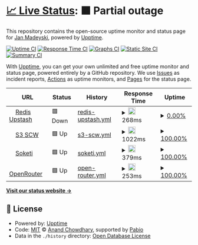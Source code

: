 # [📈 Live Status](https://jm-sky.github.io/upptime): <!--live status--> **🟧 Partial outage**

This repository contains the open-source uptime monitor and status page for [Jan Madeyski](https://jm-sky.github.io/upptime), powered by [Upptime](https://github.com/upptime/upptime).

[![Uptime CI](https://github.com/jm-sky/upptime/workflows/Uptime%20CI/badge.svg)](https://github.com/jm-sky/upptime/actions?query=workflow%3A%22Uptime+CI%22)
[![Response Time CI](https://github.com/jm-sky/upptime/workflows/Response%20Time%20CI/badge.svg)](https://github.com/jm-sky/upptime/actions?query=workflow%3A%22Response+Time+CI%22)
[![Graphs CI](https://github.com/jm-sky/upptime/workflows/Graphs%20CI/badge.svg)](https://github.com/jm-sky/upptime/actions?query=workflow%3A%22Graphs+CI%22)
[![Static Site CI](https://github.com/jm-sky/upptime/workflows/Static%20Site%20CI/badge.svg)](https://github.com/jm-sky/upptime/actions?query=workflow%3A%22Static+Site+CI%22)
[![Summary CI](https://github.com/jm-sky/upptime/workflows/Summary%20CI/badge.svg)](https://github.com/jm-sky/upptime/actions?query=workflow%3A%22Summary+CI%22)

With [Upptime](https://upptime.js.org), you can get your own unlimited and free uptime monitor and status page, powered entirely by a GitHub repository. We use [Issues](https://github.com/jm-sky/upptime/issues) as incident reports, [Actions](https://github.com/jm-sky/upptime/actions) as uptime monitors, and [Pages](https://jm-sky.github.io/upptime) for the status page.

<!--start: status pages-->
<!-- This summary is generated by Upptime (https://github.com/upptime/upptime) -->
<!-- Do not edit this manually, your changes will be overwritten -->
<!-- prettier-ignore -->
| URL | Status | History | Response Time | Uptime |
| --- | ------ | ------- | ------------- | ------ |
| <img alt="" src="https://icons.duckduckgo.com/ip3/divine-robin-10727.upstash.io.ico" height="13"> [Redis Upstash](https://divine-robin-10727.upstash.io) | 🟥 Down | [redis-upstash.yml](https://github.com/jm-sky/upp/commits/HEAD/history/redis-upstash.yml) | <details><summary><img alt="Response time graph" src="./graphs/redis-upstash/response-time-week.png" height="20"> 268ms</summary><br><a href="https://jm-sky.github.io/upptime/history/redis-upstash"><img alt="Response time 308" src="https://img.shields.io/endpoint?url=https%3A%2F%2Fraw.githubusercontent.com%2Fjm-sky%2Fupp%2FHEAD%2Fapi%2Fredis-upstash%2Fresponse-time.json"></a><br><a href="https://jm-sky.github.io/upptime/history/redis-upstash"><img alt="24-hour response time 257" src="https://img.shields.io/endpoint?url=https%3A%2F%2Fraw.githubusercontent.com%2Fjm-sky%2Fupp%2FHEAD%2Fapi%2Fredis-upstash%2Fresponse-time-day.json"></a><br><a href="https://jm-sky.github.io/upptime/history/redis-upstash"><img alt="7-day response time 268" src="https://img.shields.io/endpoint?url=https%3A%2F%2Fraw.githubusercontent.com%2Fjm-sky%2Fupp%2FHEAD%2Fapi%2Fredis-upstash%2Fresponse-time-week.json"></a><br><a href="https://jm-sky.github.io/upptime/history/redis-upstash"><img alt="30-day response time 308" src="https://img.shields.io/endpoint?url=https%3A%2F%2Fraw.githubusercontent.com%2Fjm-sky%2Fupp%2FHEAD%2Fapi%2Fredis-upstash%2Fresponse-time-month.json"></a><br><a href="https://jm-sky.github.io/upptime/history/redis-upstash"><img alt="1-year response time 308" src="https://img.shields.io/endpoint?url=https%3A%2F%2Fraw.githubusercontent.com%2Fjm-sky%2Fupp%2FHEAD%2Fapi%2Fredis-upstash%2Fresponse-time-year.json"></a></details> | <details><summary><a href="https://jm-sky.github.io/upptime/history/redis-upstash">0.00%</a></summary><a href="https://jm-sky.github.io/upptime/history/redis-upstash"><img alt="All-time uptime 0.00%" src="https://img.shields.io/endpoint?url=https%3A%2F%2Fraw.githubusercontent.com%2Fjm-sky%2Fupp%2FHEAD%2Fapi%2Fredis-upstash%2Fuptime.json"></a><br><a href="https://jm-sky.github.io/upptime/history/redis-upstash"><img alt="24-hour uptime 0.00%" src="https://img.shields.io/endpoint?url=https%3A%2F%2Fraw.githubusercontent.com%2Fjm-sky%2Fupp%2FHEAD%2Fapi%2Fredis-upstash%2Fuptime-day.json"></a><br><a href="https://jm-sky.github.io/upptime/history/redis-upstash"><img alt="7-day uptime 0.00%" src="https://img.shields.io/endpoint?url=https%3A%2F%2Fraw.githubusercontent.com%2Fjm-sky%2Fupp%2FHEAD%2Fapi%2Fredis-upstash%2Fuptime-week.json"></a><br><a href="https://jm-sky.github.io/upptime/history/redis-upstash"><img alt="30-day uptime 0.00%" src="https://img.shields.io/endpoint?url=https%3A%2F%2Fraw.githubusercontent.com%2Fjm-sky%2Fupp%2FHEAD%2Fapi%2Fredis-upstash%2Fuptime-month.json"></a><br><a href="https://jm-sky.github.io/upptime/history/redis-upstash"><img alt="1-year uptime 0.00%" src="https://img.shields.io/endpoint?url=https%3A%2F%2Fraw.githubusercontent.com%2Fjm-sky%2Fupp%2FHEAD%2Fapi%2Fredis-upstash%2Fuptime-year.json"></a></details>
| <img alt="" src="https://icons.duckduckgo.com/ip3/s3.pl-waw.scw.cloud.ico" height="13"> [S3 SCW](https://s3.pl-waw.scw.cloud) | 🟩 Up | [s3-scw.yml](https://github.com/jm-sky/upp/commits/HEAD/history/s3-scw.yml) | <details><summary><img alt="Response time graph" src="./graphs/s3-scw/response-time-week.png" height="20"> 1022ms</summary><br><a href="https://jm-sky.github.io/upptime/history/s3-scw"><img alt="Response time 899" src="https://img.shields.io/endpoint?url=https%3A%2F%2Fraw.githubusercontent.com%2Fjm-sky%2Fupp%2FHEAD%2Fapi%2Fs3-scw%2Fresponse-time.json"></a><br><a href="https://jm-sky.github.io/upptime/history/s3-scw"><img alt="24-hour response time 847" src="https://img.shields.io/endpoint?url=https%3A%2F%2Fraw.githubusercontent.com%2Fjm-sky%2Fupp%2FHEAD%2Fapi%2Fs3-scw%2Fresponse-time-day.json"></a><br><a href="https://jm-sky.github.io/upptime/history/s3-scw"><img alt="7-day response time 1022" src="https://img.shields.io/endpoint?url=https%3A%2F%2Fraw.githubusercontent.com%2Fjm-sky%2Fupp%2FHEAD%2Fapi%2Fs3-scw%2Fresponse-time-week.json"></a><br><a href="https://jm-sky.github.io/upptime/history/s3-scw"><img alt="30-day response time 899" src="https://img.shields.io/endpoint?url=https%3A%2F%2Fraw.githubusercontent.com%2Fjm-sky%2Fupp%2FHEAD%2Fapi%2Fs3-scw%2Fresponse-time-month.json"></a><br><a href="https://jm-sky.github.io/upptime/history/s3-scw"><img alt="1-year response time 899" src="https://img.shields.io/endpoint?url=https%3A%2F%2Fraw.githubusercontent.com%2Fjm-sky%2Fupp%2FHEAD%2Fapi%2Fs3-scw%2Fresponse-time-year.json"></a></details> | <details><summary><a href="https://jm-sky.github.io/upptime/history/s3-scw">100.00%</a></summary><a href="https://jm-sky.github.io/upptime/history/s3-scw"><img alt="All-time uptime 100.00%" src="https://img.shields.io/endpoint?url=https%3A%2F%2Fraw.githubusercontent.com%2Fjm-sky%2Fupp%2FHEAD%2Fapi%2Fs3-scw%2Fuptime.json"></a><br><a href="https://jm-sky.github.io/upptime/history/s3-scw"><img alt="24-hour uptime 100.00%" src="https://img.shields.io/endpoint?url=https%3A%2F%2Fraw.githubusercontent.com%2Fjm-sky%2Fupp%2FHEAD%2Fapi%2Fs3-scw%2Fuptime-day.json"></a><br><a href="https://jm-sky.github.io/upptime/history/s3-scw"><img alt="7-day uptime 100.00%" src="https://img.shields.io/endpoint?url=https%3A%2F%2Fraw.githubusercontent.com%2Fjm-sky%2Fupp%2FHEAD%2Fapi%2Fs3-scw%2Fuptime-week.json"></a><br><a href="https://jm-sky.github.io/upptime/history/s3-scw"><img alt="30-day uptime 100.00%" src="https://img.shields.io/endpoint?url=https%3A%2F%2Fraw.githubusercontent.com%2Fjm-sky%2Fupp%2FHEAD%2Fapi%2Fs3-scw%2Fuptime-month.json"></a><br><a href="https://jm-sky.github.io/upptime/history/s3-scw"><img alt="1-year uptime 100.00%" src="https://img.shields.io/endpoint?url=https%3A%2F%2Fraw.githubusercontent.com%2Fjm-sky%2Fupp%2FHEAD%2Fapi%2Fs3-scw%2Fuptime-year.json"></a></details>
| <img alt="" src="https://icons.duckduckgo.com/ip3/saasbase-soketi.fly.dev.ico" height="13"> [Soketi](https://saasbase-soketi.fly.dev) | 🟩 Up | [soketi.yml](https://github.com/jm-sky/upp/commits/HEAD/history/soketi.yml) | <details><summary><img alt="Response time graph" src="./graphs/soketi/response-time-week.png" height="20"> 379ms</summary><br><a href="https://jm-sky.github.io/upptime/history/soketi"><img alt="Response time 357" src="https://img.shields.io/endpoint?url=https%3A%2F%2Fraw.githubusercontent.com%2Fjm-sky%2Fupp%2FHEAD%2Fapi%2Fsoketi%2Fresponse-time.json"></a><br><a href="https://jm-sky.github.io/upptime/history/soketi"><img alt="24-hour response time 347" src="https://img.shields.io/endpoint?url=https%3A%2F%2Fraw.githubusercontent.com%2Fjm-sky%2Fupp%2FHEAD%2Fapi%2Fsoketi%2Fresponse-time-day.json"></a><br><a href="https://jm-sky.github.io/upptime/history/soketi"><img alt="7-day response time 379" src="https://img.shields.io/endpoint?url=https%3A%2F%2Fraw.githubusercontent.com%2Fjm-sky%2Fupp%2FHEAD%2Fapi%2Fsoketi%2Fresponse-time-week.json"></a><br><a href="https://jm-sky.github.io/upptime/history/soketi"><img alt="30-day response time 357" src="https://img.shields.io/endpoint?url=https%3A%2F%2Fraw.githubusercontent.com%2Fjm-sky%2Fupp%2FHEAD%2Fapi%2Fsoketi%2Fresponse-time-month.json"></a><br><a href="https://jm-sky.github.io/upptime/history/soketi"><img alt="1-year response time 357" src="https://img.shields.io/endpoint?url=https%3A%2F%2Fraw.githubusercontent.com%2Fjm-sky%2Fupp%2FHEAD%2Fapi%2Fsoketi%2Fresponse-time-year.json"></a></details> | <details><summary><a href="https://jm-sky.github.io/upptime/history/soketi">100.00%</a></summary><a href="https://jm-sky.github.io/upptime/history/soketi"><img alt="All-time uptime 100.00%" src="https://img.shields.io/endpoint?url=https%3A%2F%2Fraw.githubusercontent.com%2Fjm-sky%2Fupp%2FHEAD%2Fapi%2Fsoketi%2Fuptime.json"></a><br><a href="https://jm-sky.github.io/upptime/history/soketi"><img alt="24-hour uptime 100.00%" src="https://img.shields.io/endpoint?url=https%3A%2F%2Fraw.githubusercontent.com%2Fjm-sky%2Fupp%2FHEAD%2Fapi%2Fsoketi%2Fuptime-day.json"></a><br><a href="https://jm-sky.github.io/upptime/history/soketi"><img alt="7-day uptime 100.00%" src="https://img.shields.io/endpoint?url=https%3A%2F%2Fraw.githubusercontent.com%2Fjm-sky%2Fupp%2FHEAD%2Fapi%2Fsoketi%2Fuptime-week.json"></a><br><a href="https://jm-sky.github.io/upptime/history/soketi"><img alt="30-day uptime 100.00%" src="https://img.shields.io/endpoint?url=https%3A%2F%2Fraw.githubusercontent.com%2Fjm-sky%2Fupp%2FHEAD%2Fapi%2Fsoketi%2Fuptime-month.json"></a><br><a href="https://jm-sky.github.io/upptime/history/soketi"><img alt="1-year uptime 100.00%" src="https://img.shields.io/endpoint?url=https%3A%2F%2Fraw.githubusercontent.com%2Fjm-sky%2Fupp%2FHEAD%2Fapi%2Fsoketi%2Fuptime-year.json"></a></details>
| <img alt="" src="https://icons.duckduckgo.com/ip3/openrouter.ai.ico" height="13"> [OpenRouter](https://openrouter.ai) | 🟩 Up | [open-router.yml](https://github.com/jm-sky/upp/commits/HEAD/history/open-router.yml) | <details><summary><img alt="Response time graph" src="./graphs/open-router/response-time-week.png" height="20"> 253ms</summary><br><a href="https://jm-sky.github.io/upptime/history/open-router"><img alt="Response time 266" src="https://img.shields.io/endpoint?url=https%3A%2F%2Fraw.githubusercontent.com%2Fjm-sky%2Fupp%2FHEAD%2Fapi%2Fopen-router%2Fresponse-time.json"></a><br><a href="https://jm-sky.github.io/upptime/history/open-router"><img alt="24-hour response time 284" src="https://img.shields.io/endpoint?url=https%3A%2F%2Fraw.githubusercontent.com%2Fjm-sky%2Fupp%2FHEAD%2Fapi%2Fopen-router%2Fresponse-time-day.json"></a><br><a href="https://jm-sky.github.io/upptime/history/open-router"><img alt="7-day response time 253" src="https://img.shields.io/endpoint?url=https%3A%2F%2Fraw.githubusercontent.com%2Fjm-sky%2Fupp%2FHEAD%2Fapi%2Fopen-router%2Fresponse-time-week.json"></a><br><a href="https://jm-sky.github.io/upptime/history/open-router"><img alt="30-day response time 266" src="https://img.shields.io/endpoint?url=https%3A%2F%2Fraw.githubusercontent.com%2Fjm-sky%2Fupp%2FHEAD%2Fapi%2Fopen-router%2Fresponse-time-month.json"></a><br><a href="https://jm-sky.github.io/upptime/history/open-router"><img alt="1-year response time 266" src="https://img.shields.io/endpoint?url=https%3A%2F%2Fraw.githubusercontent.com%2Fjm-sky%2Fupp%2FHEAD%2Fapi%2Fopen-router%2Fresponse-time-year.json"></a></details> | <details><summary><a href="https://jm-sky.github.io/upptime/history/open-router">100.00%</a></summary><a href="https://jm-sky.github.io/upptime/history/open-router"><img alt="All-time uptime 100.00%" src="https://img.shields.io/endpoint?url=https%3A%2F%2Fraw.githubusercontent.com%2Fjm-sky%2Fupp%2FHEAD%2Fapi%2Fopen-router%2Fuptime.json"></a><br><a href="https://jm-sky.github.io/upptime/history/open-router"><img alt="24-hour uptime 100.00%" src="https://img.shields.io/endpoint?url=https%3A%2F%2Fraw.githubusercontent.com%2Fjm-sky%2Fupp%2FHEAD%2Fapi%2Fopen-router%2Fuptime-day.json"></a><br><a href="https://jm-sky.github.io/upptime/history/open-router"><img alt="7-day uptime 100.00%" src="https://img.shields.io/endpoint?url=https%3A%2F%2Fraw.githubusercontent.com%2Fjm-sky%2Fupp%2FHEAD%2Fapi%2Fopen-router%2Fuptime-week.json"></a><br><a href="https://jm-sky.github.io/upptime/history/open-router"><img alt="30-day uptime 100.00%" src="https://img.shields.io/endpoint?url=https%3A%2F%2Fraw.githubusercontent.com%2Fjm-sky%2Fupp%2FHEAD%2Fapi%2Fopen-router%2Fuptime-month.json"></a><br><a href="https://jm-sky.github.io/upptime/history/open-router"><img alt="1-year uptime 100.00%" src="https://img.shields.io/endpoint?url=https%3A%2F%2Fraw.githubusercontent.com%2Fjm-sky%2Fupp%2FHEAD%2Fapi%2Fopen-router%2Fuptime-year.json"></a></details>

<!--end: status pages-->

[**Visit our status website →**](https://jm-sky.github.io/upptime)

## 📄 License

- Powered by: [Upptime](https://github.com/upptime/upptime)
- Code: [MIT](./LICENSE) © [Anand Chowdhary](https://anandchowdhary.com), supported by [Pabio](https://pabio.com)
- Data in the `./history` directory: [Open Database License](https://opendatacommons.org/licenses/odbl/1-0/)
